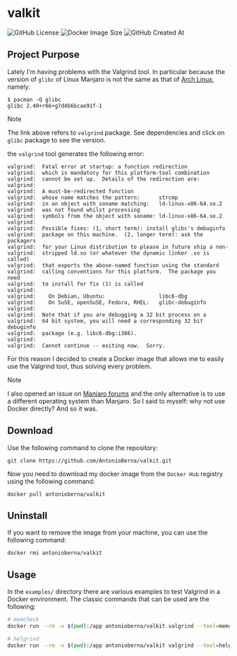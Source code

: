 # valkit

![GitHub License](https://img.shields.io/github/license/AntonioBerna/valkit)
![Docker Image Size](https://img.shields.io/docker/image-size/antonioberna/valkit)
![GitHub Created At](https://img.shields.io/github/created-at/antonioberna/valkit)

## Project Purpose

Lately I'm having problems with the Valgrind tool.
In particular because the version of `glibc` of Linux Manjaro is not the same as that of [Arch Linux](https://archlinux.org/packages/extra/x86_64/valgrind/), namely:

```
$ pacman -Q glibc
glibc 2.40+r66+g7d4b6bcae91f-1
```

> [!NOTE]
> The link above refers to `valgrind` package. See dependencies and click on `glibc` package to see the version.

the `valgrind` tool generates the following error:

```
valgrind:  Fatal error at startup: a function redirection
valgrind:  which is mandatory for this platform-tool combination
valgrind:  cannot be set up.  Details of the redirection are:
valgrind:  
valgrind:  A must-be-redirected function
valgrind:  whose name matches the pattern:      strcmp
valgrind:  in an object with soname matching:   ld-linux-x86-64.so.2
valgrind:  was not found whilst processing
valgrind:  symbols from the object with soname: ld-linux-x86-64.so.2
valgrind:  
valgrind:  Possible fixes: (1, short term): install glibc's debuginfo
valgrind:  package on this machine.  (2, longer term): ask the packagers
valgrind:  for your Linux distribution to please in future ship a non-
valgrind:  stripped ld.so (or whatever the dynamic linker .so is called)
valgrind:  that exports the above-named function using the standard
valgrind:  calling conventions for this platform.  The package you need
valgrind:  to install for fix (1) is called
valgrind:  
valgrind:    On Debian, Ubuntu:                 libc6-dbg
valgrind:    On SuSE, openSuSE, Fedora, RHEL:   glibc-debuginfo
valgrind:  
valgrind:  Note that if you are debugging a 32 bit process on a
valgrind:  64 bit system, you will need a corresponding 32 bit debuginfo
valgrind:  package (e.g. libc6-dbg:i386).
valgrind:  
valgrind:  Cannot continue -- exiting now.  Sorry.
```

For this reason I decided to create a Docker image that allows me to easily use the Valgrind tool, thus solving every problem.

> [!NOTE]
> I also opened an issue on [Manjaro forums](https://forum.manjaro.org/t/valgrind-missing-strcmp/173648) and the only alternative is to use a different operating system than Manjaro. So I said to myself: why not use Docker directly? And so it was.

## Download

Use the following command to clone the repository:

```
git clone https://github.com/AntonioBerna/valkit.git
```

Now you need to download my docker image from the `Docker Hub` registry using the following command:

```
docker pull antonioberna/valkit
```

## Uninstall

If you want to remove the image from your machine, you can use the following command:

```
docker rmi antonioberna/valkit
```

## Usage

In the `examples/` directory there are various examples to test Valgrind in a Docker environment.
The classic commands that can be used are the following:

```bash
# memcheck
docker run --rm -v $(pwd):/app antonioberna/valkit valgrind --tool=memcheck --leak-check=full --track-origins=yes ./a.out

# helgrind
docker run --rm -v $(pwd):/app antonioberna/valkit valgrind --tool=helgrind ./a.out
```

